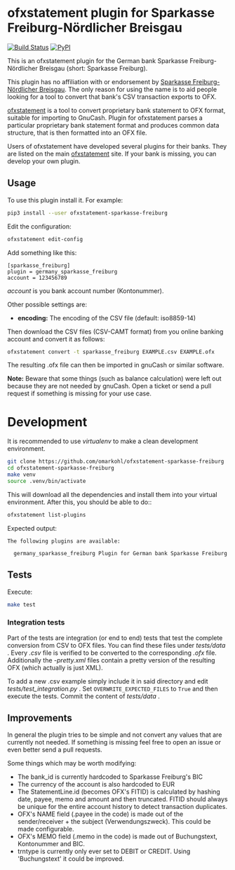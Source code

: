 # ofxstatement plugin for Sparkasse Freiburg-Nördlicher Breisgau

[![Build Status](https://travis-ci.org/omarkohl/ofxstatement-sparkasse-freiburg.svg?branch=master)](https://travis-ci.org/omarkohl/ofxstatement-sparkasse-freiburg)
[![PyPI](https://img.shields.io/pypi/v/ofxstatement-sparkasse-freiburg.svg)](https://pypi.python.org/pypi/ofxstatement-sparkasse-freiburg)

This is an ofxstatement plugin for the German bank Sparkasse
Freiburg-Nördlicher Breisgau (short: Sparkasse Freiburg).

This plugin has no affiliation with or endorsement by [Sparkasse
Freiburg-Nördlicher Breisgau](https://www.sparkasse-freiburg.de/). The only
reason for using the name is to aid people looking for a tool to convert that
bank's CSV transaction exports to OFX.

[ofxstatement](https://github.com/kedder/ofxstatement) is a tool to convert
proprietary bank statement to OFX format, suitable for importing to GnuCash.
Plugin for ofxstatement parses a particular proprietary bank statement format
and produces common data structure, that is then formatted into an OFX file.

Users of ofxstatement have developed several plugins for their banks. They are
listed on the main [ofxstatement](https://github.com/kedder/ofxstatement) site.
If your bank is missing, you can develop your own plugin.


## Usage

To use this plugin install it. For example:

```bash
pip3 install --user ofxstatement-sparkasse-freiburg
```

Edit the configuration:

```bash
ofxstatement edit-config
```

Add something like this:

```
[sparkasse_freiburg]
plugin = germany_sparkasse_freiburg
account = 123456789
```

*account* is you bank account number (Kontonummer).

Other possible settings are:

* **encoding:** The encoding of the CSV file (default: iso8859-14)

Then download the CSV files (CSV-CAMT format) from you online banking account
and convert it as follows:

```bash
ofxstatement convert -t sparkasse_freiburg EXAMPLE.csv EXAMPLE.ofx
```

The resulting .ofx file can then be imported in gnuCash or similar software.

**Note:** Beware that some things (such as balance calculation) were left out
because they are not needed by gnuCash. Open a ticket or send a pull request if
something is missing for your use case.


# Development

It is recommended to use *virtualenv* to make a clean development environment.

```bash
git clone https://github.com/omarkohl/ofxstatement-sparkasse-freiburg
cd ofxstatement-sparkasse-freiburg
make venv
source .venv/bin/activate
```

This will download all the dependencies and install them into your virtual
environment. After this, you should be able to do::

```bash
ofxstatement list-plugins
```

Expected output:

```
The following plugins are available:

  germany_sparkasse_freiburg Plugin for German bank Sparkasse Freiburg
```

## Tests

Execute:

```bash
make test
```

### Integration tests

Part of the tests are integration (or end to end) tests that test the complete
conversion from CSV to OFX files. You can find these files under *tests/data* .
Every *.csv* file is verified to be converted to the corresponding *.ofx* file.
Additionally the *-pretty.xml* files contain a pretty version of the resulting
OFX (which actually is just XML).

To add a new .csv example simply include it in said directory and edit
*tests/test_integration.py* . Set `OVERWRITE_EXPECTED_FILES` to `True` and then
execute the tests. Commit the content of *tests/data* .


## Improvements

In general the plugin tries to be simple and not convert any values that are
currently not needed. If something is missing feel free to open an issue or
even better send a pull requests.

Some things which may be worth modifying:

* The bank_id is currently hardcoded to Sparkasse Freiburg's BIC
* The currency of the account is also hardcoded to EUR
* The StatementLine.id (becomes OFX's FITID) is calculated by hashing date,
  payee, memo and amount and then truncated. FITID should always be unique for
  the entire account history to detect transaction duplicates.
* OFX's NAME field (.payee in the code) is made out of the sender/receiver +
  the subject (Verwendungszweck). This could be made configurable.
* OFX's MEMO field (.memo in the code) is made out of Buchungstext, Kontonummer
  and BIC.
* trntype is currently only ever set to DEBIT or CREDIT. Using 'Buchungstext'
  it could be improved.
